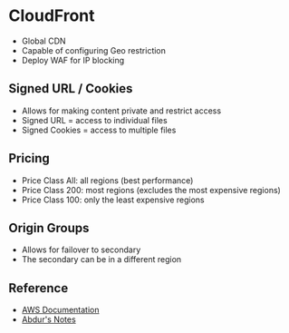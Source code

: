 # CloudFront
- Global CDN
- Capable of configuring Geo restriction
- Deploy WAF for IP blocking

## Signed URL / Cookies
- Allows for making content private and restrict access
- Signed URL = access to individual files
- Signed Cookies = access to multiple files

## Pricing
- Price Class All: all regions (best performance)
- Price Class 200: most regions (excludes the most expensive regions)
- Price Class 100: only the least expensive regions

## Origin Groups
- Allows for failover to secondary
- The secondary can be in a different region

## Reference
- [AWS Documentation](https://docs.aws.amazon.com/cloudfront/)
- [Abdur's Notes](https://notes.arkalim.org/notes/aws%20solutions%20architect%20associate/cloudfront/)
